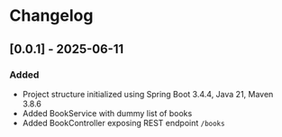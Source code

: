 # Changelog

## [0.0.1] - 2025-06-11
### Added
- Project structure initialized using Spring Boot 3.4.4, Java 21, Maven 3.8.6
- Added BookService with dummy list of books
- Added BookController exposing REST endpoint `/books`

